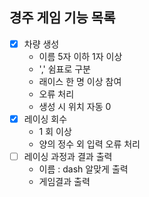 ## 경주 게임 기능 목록 
*[x] 차량 생성 
    - 이름 5자 이하 1자 이상
    - ',' 쉼표로 구분 
    - 래이스 한 명 이상 참여 
    - 오류 처리 
    - 생성 시 위치 자동 0  
*[x] 레이싱 회수 
    - 1 회 이상
    - 양의 정수 외 입력 오류 처리 
*[ ] 레이싱 과정과 결과 출력
    - 이름 : dash 알맞게 출력 
    - 게임결과 출력 